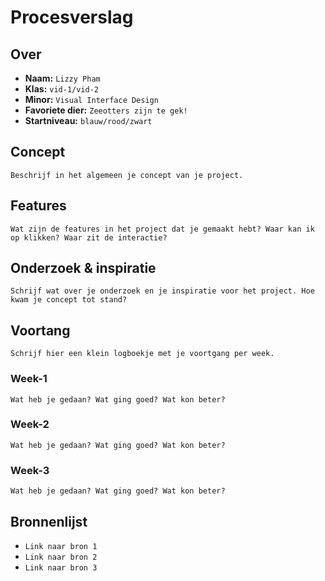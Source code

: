 <!-- Vergeet je niet de comments uit te zetten voordat je begint met typen? 💬 -->

# Procesverslag

## Over
* **Naam:** `Lizzy Pham`
* **Klas:** `vid-1/vid-2`
* **Minor:** `Visual Interface Design`
* **Favoriete dier:** `Zeeotters zijn te gek!`
* **Startniveau:** `blauw/rood/zwart`

## Concept

`Beschrijf in het algemeen je concept van je project.`

## Features

`Wat zijn de features in het project dat je gemaakt hebt? Waar kan ik op klikken? Waar zit de interactie?`

## Onderzoek & inspiratie
`Schrijf wat over je onderzoek en je inspiratie voor het project. Hoe kwam je concept tot stand?`

## Voortang

`Schrijf hier een klein logboekje met je voortgang per week.`

### Week-1
`Wat heb je gedaan? Wat ging goed? Wat kon beter?`

### Week-2
`Wat heb je gedaan? Wat ging goed? Wat kon beter?`

### Week-3
`Wat heb je gedaan? Wat ging goed? Wat kon beter?`


## Bronnenlijst

* `Link naar bron 1`
* `Link naar bron 2`
* `Link naar bron 3`
